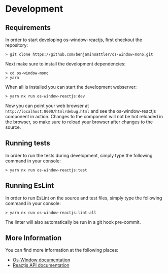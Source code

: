 # Development

## Requirements

In order to start developing os-window-reactjs, first checkout the repository:
```shell
> git clone https://github.com/benjaminsattler/os-window-mono.git
```

Next make sure to install the development dependencies:
```shell
> cd os-window-mono
> yarn
```

When all is installed you can start the development webserver:

```shell
> yarn nx run os-window-reactjs:dev
```

Now you can point your web browser at `http://localhost:8000/html/debug.html` and see the os-window-reactjs component in action. Changes to the component will not be hot reloaded in the browser, so make sure to reload your browser after changes to the source.

## Running tests

In order to run the tests during development, simply type the following command in your console:

```shell
> yarn nx run os-window-reactjs:test
```

## Running EsLint

In order to run EsLint on the source and test files, simply type the following command in your console:

```shell
> yarn nx run os-window-reactjs:lint-all
```

The linter will also automatically be run in a git hook pre-commit.

## More Information

You can find more information at the following places:

- [Os-Window documentation](https://github.com/benjaminsattler/os-window-mono/)
- [Reactjs API documentation](https://reactjs.org/docs/getting-started.html)
